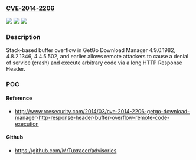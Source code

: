 ### [CVE-2014-2206](https://cve.mitre.org/cgi-bin/cvename.cgi?name=CVE-2014-2206)
![](https://img.shields.io/static/v1?label=Product&message=n%2Fa&color=blue)
![](https://img.shields.io/static/v1?label=Version&message=n%2Fa&color=blue)
![](https://img.shields.io/static/v1?label=Vulnerability&message=n%2Fa&color=brighgreen)

### Description

Stack-based buffer overflow in GetGo Download Manager 4.9.0.1982, 4.8.2.1346, 4.4.5.502, and earlier allows remote attackers to cause a denial of service (crash) and execute arbitrary code via a long HTTP Response Header.

### POC

#### Reference
- http://www.rcesecurity.com/2014/03/cve-2014-2206-getgo-download-manager-http-response-header-buffer-overflow-remote-code-execution

#### Github
- https://github.com/MrTuxracer/advisories

